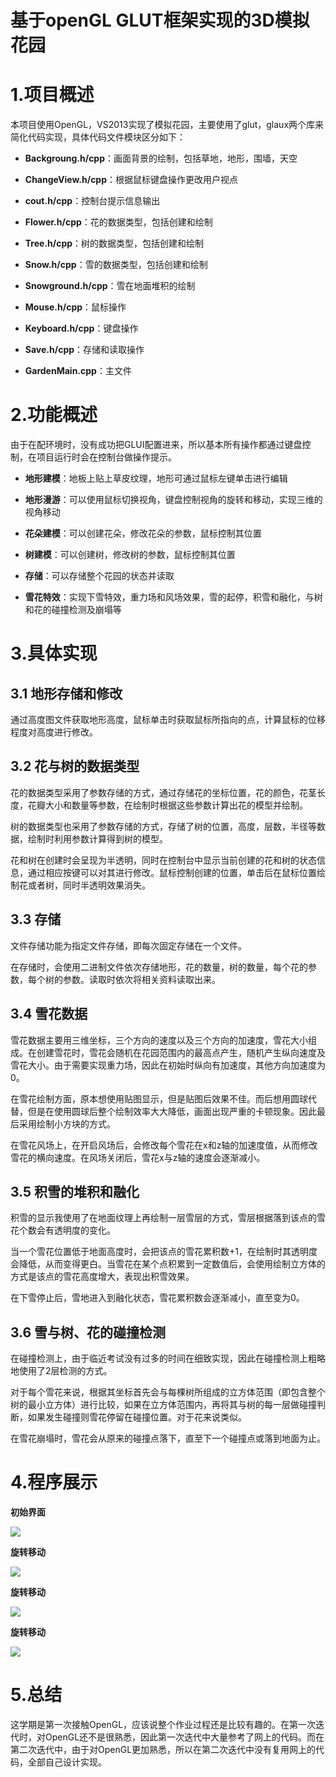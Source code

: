 # 基于openGL GLUT框架实现的3D模拟花园

# 1.项目概述

本项目使用OpenGL，VS2013实现了模拟花园，主要使用了glut，glaux两个库来简化代码实现，具体代码文件模块区分如下：

- **Backgroung.h/cpp**：画面背景的绘制，包括草地，地形，围墙，天空

- **ChangeView.h/cpp**：根据鼠标键盘操作更改用户视点

- **cout.h/cpp**：控制台提示信息输出

- **Flower.h/cpp**：花的数据类型，包括创建和绘制

- **Tree.h/cpp**：树的数据类型，包括创建和绘制

- **Snow.h/cpp**：雪的数据类型，包括创建和绘制

- **Snowground.h/cpp**：雪在地面堆积的绘制

- **Mouse.h/cpp**：鼠标操作

- **Keyboard.h/cpp**：键盘操作

- **Save.h/cpp**：存储和读取操作

- **GardenMain.cpp**：主文件

# 2.功能概述

由于在配环境时，没有成功把GLUI配置进来，所以基本所有操作都通过键盘控制，在项目运行时会在控制台做操作提示。

- **地形建模**：地板上贴上草皮纹理，地形可通过鼠标左键单击进行编辑

- **地形漫游**：可以使用鼠标切换视角，键盘控制视角的旋转和移动，实现三维的视角移动

- **花朵建模**：可以创建花朵，修改花朵的参数，鼠标控制其位置

- **树建模**：可以创建树，修改树的参数，鼠标控制其位置

- **存储**：可以存储整个花园的状态并读取

- **雪花特效**：实现下雪特效，重力场和风场效果，雪的起停，积雪和融化，与树和花的碰撞检测及崩塌等

# 3.具体实现

## 3.1 地形存储和修改

通过高度图文件获取地形高度，鼠标单击时获取鼠标所指向的点，计算鼠标的位移程度对高度进行修改。

## 3.2 花与树的数据类型

花的数据类型采用了参数存储的方式，通过存储花的坐标位置，花的颜色，花茎长度，花瓣大小和数量等参数，在绘制时根据这些参数计算出花的模型并绘制。

树的数据类型也采用了参数存储的方式，存储了树的位置，高度，层数，半径等数据，绘制时利用参数计算得到树的模型。

花和树在创建时会呈现为半透明，同时在控制台中显示当前创建的花和树的状态信息，通过相应按键可以对其进行修改。鼠标控制创建的位置，单击后在鼠标位置绘制花或者树，同时半透明效果消失。

## 3.3 存储

文件存储功能为指定文件存储，即每次固定存储在一个文件。

在存储时，会使用二进制文件依次存储地形，花的数量，树的数量，每个花的参数，每个树的参数。读取时依次将相关资料读取出来。

## 3.4 雪花数据

雪花数据主要用三维坐标，三个方向的速度以及三个方向的加速度，雪花大小组成。在创建雪花时，雪花会随机在花园范围内的最高点产生，随机产生纵向速度及雪花大小。由于需要实现重力场，因此在初始时纵向有加速度，其他方向加速度为0。

在雪花绘制方面，原本想使用贴图显示，但是贴图后效果不佳。而后想用圆球代替，但是在使用圆球后整个绘制效率大大降低，画面出现严重的卡顿现象。因此最后采用绘制小方块的方式。

在雪花风场上，在开启风场后，会修改每个雪花在x和z轴的加速度值，从而修改雪花的横向速度。在风场关闭后，雪花x与z轴的速度会逐渐减小。

## 3.5 积雪的堆积和融化

积雪的显示我使用了在地面纹理上再绘制一层雪层的方式，雪层根据落到该点的雪花个数会有透明度的变化。

当一个雪花位置低于地面高度时，会把该点的雪花累积数+1，在绘制时其透明度会降低，从而变得更白。当雪花在某个点积累到一定数值后，会使用绘制立方体的方式是该点的雪花高度增大，表现出积雪效果。

在下雪停止后，雪地进入到融化状态，雪花累积数会逐渐减小，直至变为0。
 
## 3.6 雪与树、花的碰撞检测

在碰撞检测上，由于临近考试没有过多的时间在细致实现，因此在碰撞检测上粗略地使用了2层检测的方式。

对于每个雪花来说，根据其坐标首先会与每棵树所组成的立方体范围（即包含整个树的最小立方体）进行比较，如果在立方体范围内，再将其与树的每一层做碰撞判断，如果发生碰撞则雪花停留在碰撞位置。对于花来说类似。

在雪花崩塌时，雪花会从原来的碰撞点落下，直至下一个碰撞点或落到地面为止。

# 4.程序展示

**初始界面**

![](http://www.writebug.com/myres/static/uploads/2021/10/19/d32101aa6a6a3278ca5a53b15c4b3fda.writebug)

**旋转移动**

![](http://www.writebug.com/myres/static/uploads/2021/10/19/e07485d6b87d9efbb0c87c5d61a607e5.writebug)

**旋转移动**

![](http://www.writebug.com/myres/static/uploads/2021/10/19/1aacdeb4f63d4b5ff97abff8f722d9c2.writebug)

**旋转移动**

![](http://www.writebug.com/myres/static/uploads/2021/10/19/fd1c2b246f187fe072ec1e38b9168826.writebug)

# 5.总结

这学期是第一次接触OpenGL，应该说整个作业过程还是比较有趣的。在第一次迭代时，对OpenGL还不是很熟悉，因此第一次迭代中大量参考了网上的代码。而在第二次迭代中，由于对OpenGL更加熟悉，所以在第二次迭代中没有复用网上的代码，全部自己设计实现。